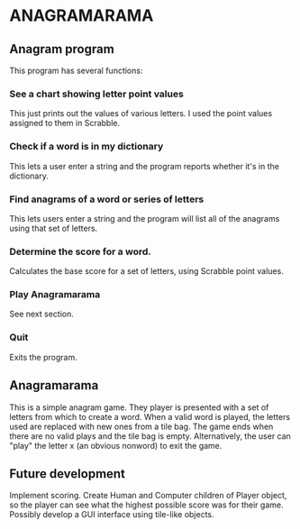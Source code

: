 # ANAGRAMARAMA

## Anagram program

This program has several functions:

### See a chart showing letter point values

This just prints out the values of various letters.  I used the point values assigned to them in Scrabble.

### Check if a word is in my dictionary

This lets a user enter a string and the program reports whether it's in the dictionary.

### Find anagrams of a word or series of letters

This lets users enter a string and the program will list all of the anagrams using that set of letters.

### Determine the score for a word.

Calculates the base score for a set of letters, using Scrabble point values.

### Play Anagramarama

See next section.

### Quit

Exits the program.

## Anagramarama

This is a simple anagram game.  They player is presented with a set of letters from which to create a word.  When 
a valid word is played, the letters used are replaced with new ones from a tile bag.  The game ends when
there are no valid plays and the tile bag is empty.  Alternatively, the user can "play" the letter x (an obvious 
nonword) to exit the game.

## Future development

Implement scoring.  Create Human and Computer children of Player object, so the player can see what the highest possible
score was for their game.  Possibly develop a GUI interface using tile-like objects.